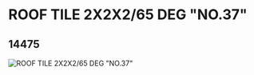 # ROOF TILE 2X2X2/65 DEG "NO.37"
## 14475
![ROOF TILE 2X2X2/65 DEG "NO.37"](https://lc-www-live-s.legocdn.com/media/bricks/5/2/6039796.jpg)